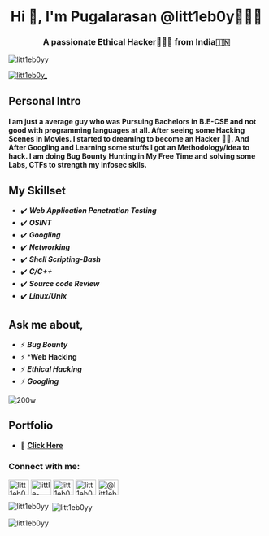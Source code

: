<h1 align="center">Hi 👋, I'm Pugalarasan @litt1eb0y🤏👦🏻</h1>
<h3 align="center">A passionate Ethical Hacker👨🏻‍💻 from India🇮🇳</h3>

<p align="left"> <img src="https://komarev.com/ghpvc/?username=litt1eb0yy&label=Profile%20views&color=0e75b6&style=flat" alt="litt1eb0yy" /> </p>

<p align="left"> <a href="https://twitter.com/litt1eb0y_" target="blank"><img src="https://img.shields.io/twitter/follow/litt1eb0y_?logo=twitter&style=for-the-badge" alt="litt1eb0y_" /></a> </p>

 ## Personal Intro
 #### I am just a average guy who was Pursuing Bachelors in B.E-CSE and not good with programming languages at all. After seeing some Hacking Scenes in Movies. I started to dreaming to become an Hacker 👨‍💻. And After Googling and Learning some stuffs I got an Methodology/idea to hack. I am doing Bug Bounty Hunting in My Free Time and solving some Labs, CTFs to strength my infosec skils. 
 
 ## My Skillset
 - ✔️ ***Web Application Penetration Testing***
 - ✔️ ***OSINT***
 - ✔️ ***Googling***
 - ✔️ ***Networking***
 - ✔️ ***Shell Scripting-Bash***
 - ✔️ ***C/C++***
 - ✔️ ***Source code Review***
 - ✔️ ***Linux/Unix***
 ## Ask me about,
 - ⚡ ***Bug Bounty*** 
 - ⚡ ***Web Hacking**
 - ⚡ ***Ethical Hacking***
 - ⚡ ***Googling***

![200w](https://user-images.githubusercontent.com/75373225/148409365-de0863dc-c8bc-4103-875a-24d3fa5368ff.gif)
 
## Portfolio 
 - 🔗 **[Click Here](https://litt1eb0yy.github.io)**


<h3 align="left">Connect with me:</h3>
<p align="left">
<a href="https://twitter.com/litt1eb0y_" target="blank"><img align="center" src="https://raw.githubusercontent.com/rahuldkjain/github-profile-readme-generator/master/src/images/icons/Social/twitter.svg" alt="litt1eb0y_" height="30" width="40" /></a>
<a href="https://linkedin.com/in/little-boy" target="blank"><img align="center" src="https://raw.githubusercontent.com/rahuldkjain/github-profile-readme-generator/master/src/images/icons/Social/linked-in-alt.svg" alt="little-boy" height="30" width="40" /></a>
<a href="https://fb.com/litt1eb0y" target="blank"><img align="center" src="https://raw.githubusercontent.com/rahuldkjain/github-profile-readme-generator/master/src/images/icons/Social/facebook.svg" alt="litt1eb0y" height="30" width="40" /></a>
<a href="https://instagram.com/litt1eb0y_" target="blank"><img align="center" src="https://raw.githubusercontent.com/rahuldkjain/github-profile-readme-generator/master/src/images/icons/Social/instagram.svg" alt="litt1eb0y_" height="30" width="40" /></a>
<a href="https://medium.com/@litt1eb0y" target="blank"><img align="center" src="https://raw.githubusercontent.com/rahuldkjain/github-profile-readme-generator/master/src/images/icons/Social/medium.svg" alt="@litt1eb0y" height="30" width="40" /></a>
</p>


<p><img align="left" src="https://github-readme-stats.vercel.app/api/top-langs?username=litt1eb0yy&show_icons=true&locale=en&layout=compact" alt="litt1eb0yy" /></p>

<p>&nbsp;<img align="center" src="https://github-readme-stats.vercel.app/api?username=litt1eb0yy&show_icons=true&locale=en" alt="litt1eb0yy" /></p>

<p><img align="center" src="https://github-readme-streak-stats.herokuapp.com/?user=litt1eb0yy&" alt="litt1eb0yy" /></p>

